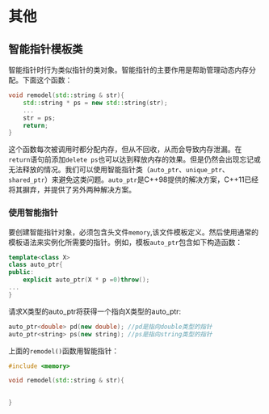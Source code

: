 
# 其他


## 智能指针模板类
智能指针时行为类似指针的类对象。智能指针的主要作用是帮助管理动态内存分配。下面这个函数：
```C++
void remodel(std::string & str){
    std::string * ps = new std::string(str);
    ...
    str = ps;
    return;
}

```
这个函数每次被调用时都分配内存，但从不回收，从而会导致内存泄漏。在`return`语句前添加`delete ps`也可以达到释放内存的效果。但是仍然会出现忘记或无法释放的情况。我们可以使用智能指针类（`auto_ptr`、`unique_ptr`、`shared_ptr`）来避免这类问题。`auto_ptr`是C++98提供的解决方案，C++11已经将其摒弃，并提供了另外两种解决方案。

### 使用智能指针
要创建智能指针对象，必须包含头文件`memory`,该文件模板定义。然后使用通常的模板语法来实例化所需要的指针。例如，模板`auto_ptr`包含如下构造函数：
```C++
template<class X>
class auto_ptr{
public:
    explicit auto_ptr(X * p =0)throw();
...    
}
```
请求X类型的auto_ptr将获得一个指向X类型的auto_ptr:
```C++
auto_ptr<double> pd(new double); //pd是指向double类型的指针
auto_ptr<string> ps(new string); //ps是指向string类型的指针
```
上面的`remodel()`函数用智能指针：
```C++
#include <memory>

void remodel(std::string & str){

    
}

```